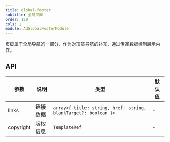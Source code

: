 ```yaml
---
title: global-footer
subtitle: 全局页脚
order: 120
cols: 1
module: AdGlobalFooterModule
---
```


页脚属于全局导航的一部分，作为对顶部导航的补充，通过传递数据控制展示内容。

## API

参数 | 说明 | 类型 | 默认值
----|------|-----|------
links | 链接数据 | `array<{ title: string, href: string, blankTarget?: boolean }>` | -
copyright | 版权信息 | `TemplateRef` | -

